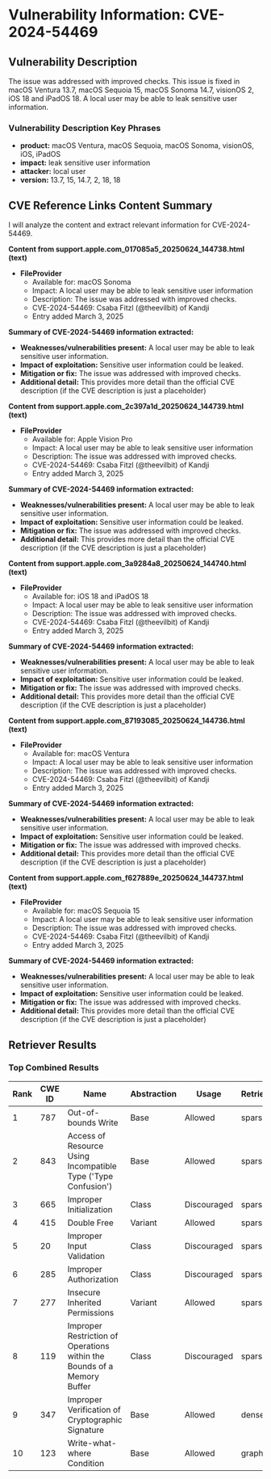 # Vulnerability Information: CVE-2024-54469

## Vulnerability Description
The issue was addressed with improved checks. This issue is fixed in macOS Ventura 13.7, macOS Sequoia 15, macOS Sonoma 14.7, visionOS 2, iOS 18 and iPadOS 18. A local user may be able to leak sensitive user information.

### Vulnerability Description Key Phrases
- **product:** macOS Ventura, macOS Sequoia, macOS Sonoma, visionOS, iOS, iPadOS
- **impact:** leak sensitive user information
- **attacker:** local user
- **version:** 13.7, 15, 14.7, 2, 18, 18

## CVE Reference Links Content Summary
I will analyze the content and extract relevant information for CVE-2024-54469.

**Content from support.apple.com_017085a5_20250624_144738.html (text)**

*   **FileProvider**
    *   Available for: macOS Sonoma
    *   Impact: A local user may be able to leak sensitive user information
    *   Description: The issue was addressed with improved checks.
    *   CVE-2024-54469: Csaba Fitzl (@theevilbit) of Kandji
    *   Entry added March 3, 2025

**Summary of CVE-2024-54469 information extracted:**

*   **Weaknesses/vulnerabilities present:** A local user may be able to leak sensitive user information.
*   **Impact of exploitation:** Sensitive user information could be leaked.
*   **Mitigation or fix:** The issue was addressed with improved checks.
*   **Additional detail:** This provides more detail than the official CVE description (if the CVE description is just a placeholder)

**Content from support.apple.com\_2c397a1d\_20250624\_144739.html (text)**

*   **FileProvider**
    *   Available for: Apple Vision Pro
    *   Impact: A local user may be able to leak sensitive user information
    *   Description: The issue was addressed with improved checks.
    *   CVE-2024-54469: Csaba Fitzl (@theevilbit) of Kandji
    *   Entry added March 3, 2025

**Summary of CVE-2024-54469 information extracted:**

*   **Weaknesses/vulnerabilities present:** A local user may be able to leak sensitive user information.
*   **Impact of exploitation:** Sensitive user information could be leaked.
*   **Mitigation or fix:** The issue was addressed with improved checks.
*   **Additional detail:** This provides more detail than the official CVE description (if the CVE description is just a placeholder)

**Content from support.apple.com\_3a9284a8\_20250624\_144740.html (text)**

*   **FileProvider**
    *   Available for: iOS 18 and iPadOS 18
    *   Impact: A local user may be able to leak sensitive user information
    *   Description: The issue was addressed with improved checks.
    *   CVE-2024-54469: Csaba Fitzl (@theevilbit) of Kandji
    *   Entry added March 3, 2025

**Summary of CVE-2024-54469 information extracted:**

*   **Weaknesses/vulnerabilities present:** A local user may be able to leak sensitive user information.
*   **Impact of exploitation:** Sensitive user information could be leaked.
*   **Mitigation or fix:** The issue was addressed with improved checks.
*   **Additional detail:** This provides more detail than the official CVE description (if the CVE description is just a placeholder)

**Content from support.apple.com\_87193085\_20250624\_144736.html (text)**

*   **FileProvider**
    *   Available for: macOS Ventura
    *   Impact: A local user may be able to leak sensitive user information
    *   Description: The issue was addressed with improved checks.
    *   CVE-2024-54469: Csaba Fitzl (@theevilbit) of Kandji
    *   Entry added March 3, 2025

**Summary of CVE-2024-54469 information extracted:**

*   **Weaknesses/vulnerabilities present:** A local user may be able to leak sensitive user information.
*   **Impact of exploitation:** Sensitive user information could be leaked.
*   **Mitigation or fix:** The issue was addressed with improved checks.
*   **Additional detail:** This provides more detail than the official CVE description (if the CVE description is just a placeholder)

**Content from support.apple.com\_f627889e\_20250624\_144737.html (text)**

*   **FileProvider**
    *   Available for: macOS Sequoia 15
    *   Impact: A local user may be able to leak sensitive user information
    *   Description: The issue was addressed with improved checks.
    *   CVE-2024-54469: Csaba Fitzl (@theevilbit) of Kandji
    *   Entry added March 3, 2025

**Summary of CVE-2024-54469 information extracted:**

*   **Weaknesses/vulnerabilities present:** A local user may be able to leak sensitive user information.
*   **Impact of exploitation:** Sensitive user information could be leaked.
*   **Mitigation or fix:** The issue was addressed with improved checks.
*   **Additional detail:** This provides more detail than the official CVE description (if the CVE description is just a placeholder)

## Retriever Results

### Top Combined Results

| Rank | CWE ID | Name | Abstraction | Usage  | Retrievers | Individual Scores |
|------|--------|------|-------------|-------|------------|-------------------|
| 1 | 787 | Out-of-bounds Write | Base | Allowed | sparse | 0.093 |
| 2 | 843 | Access of Resource Using Incompatible Type ('Type Confusion') | Base | Allowed | sparse | 0.091 |
| 3 | 665 | Improper Initialization | Class | Discouraged | sparse | 0.089 |
| 4 | 415 | Double Free | Variant | Allowed | sparse | 0.082 |
| 5 | 20 | Improper Input Validation | Class | Discouraged | sparse | 0.080 |
| 6 | 285 | Improper Authorization | Class | Discouraged | sparse | 0.076 |
| 7 | 277 | Insecure Inherited Permissions | Variant | Allowed | sparse | 0.074 |
| 8 | 119 | Improper Restriction of Operations within the Bounds of a Memory Buffer | Class | Discouraged | sparse | 0.073 |
| 9 | 347 | Improper Verification of Cryptographic Signature | Base | Allowed | dense | 0.544 |
| 10 | 123 | Write-what-where Condition | Base | Allowed | graph | 0.003 |

